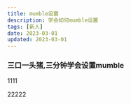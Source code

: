 ```yaml
---
title: mumble设置
description: 学会如何mumble设置
tags: [新人]
date: 2023-03-01
updated: 2023-03-01
---
```


### 三口一头猪,三分钟学会设置mumble

1111

22222